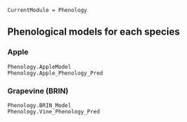```@meta
CurrentModule = Phenology
```
## Phenological models for each species

### Apple


```@docs
Phenology.AppleModel
Phenology.Apple_Phenology_Pred

```
### Grapevine (BRIN)

```@docs
Phenology.BRIN_Model
Phenology.Vine_Phenology_Pred
```